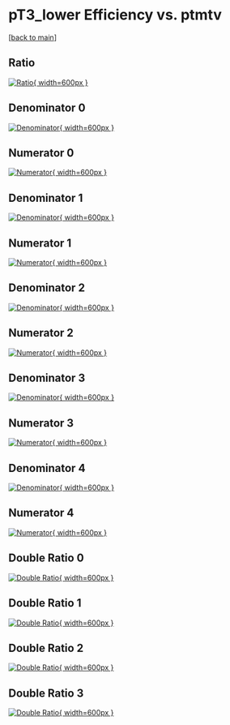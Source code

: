 # pT3_lower Efficiency vs. ptmtv

[[back to main](./)]



## Ratio

[![Ratio](../mtv/var/pT3_lower_xtr_0_1_eff_ptmtv.png){ width=600px }](../mtv/var/pT3_lower_xtr_0_1_eff_ptmtv.pdf)

## Denominator 0

[![Denominator](../mtv/den/pT3_lower_xtr_0_1_eff_ptmtv_den0.png){ width=600px }](../mtv/den/pT3_lower_xtr_0_1_eff_ptmtv_den0.pdf)

## Numerator 0

[![Numerator](../mtv/num/pT3_lower_xtr_0_1_eff_ptmtv_num0.png){ width=600px }](../mtv/num/pT3_lower_xtr_0_1_eff_ptmtv_num0.pdf)

## Denominator 1

[![Denominator](../mtv/den/pT3_lower_xtr_0_1_eff_ptmtv_den1.png){ width=600px }](../mtv/den/pT3_lower_xtr_0_1_eff_ptmtv_den1.pdf)

## Numerator 1

[![Numerator](../mtv/num/pT3_lower_xtr_0_1_eff_ptmtv_num1.png){ width=600px }](../mtv/num/pT3_lower_xtr_0_1_eff_ptmtv_num1.pdf)

## Denominator 2

[![Denominator](../mtv/den/pT3_lower_xtr_0_1_eff_ptmtv_den2.png){ width=600px }](../mtv/den/pT3_lower_xtr_0_1_eff_ptmtv_den2.pdf)

## Numerator 2

[![Numerator](../mtv/num/pT3_lower_xtr_0_1_eff_ptmtv_num2.png){ width=600px }](../mtv/num/pT3_lower_xtr_0_1_eff_ptmtv_num2.pdf)

## Denominator 3

[![Denominator](../mtv/den/pT3_lower_xtr_0_1_eff_ptmtv_den3.png){ width=600px }](../mtv/den/pT3_lower_xtr_0_1_eff_ptmtv_den3.pdf)

## Numerator 3

[![Numerator](../mtv/num/pT3_lower_xtr_0_1_eff_ptmtv_num3.png){ width=600px }](../mtv/num/pT3_lower_xtr_0_1_eff_ptmtv_num3.pdf)

## Denominator 4

[![Denominator](../mtv/den/pT3_lower_xtr_0_1_eff_ptmtv_den4.png){ width=600px }](../mtv/den/pT3_lower_xtr_0_1_eff_ptmtv_den4.pdf)

## Numerator 4

[![Numerator](../mtv/num/pT3_lower_xtr_0_1_eff_ptmtv_num4.png){ width=600px }](../mtv/num/pT3_lower_xtr_0_1_eff_ptmtv_num4.pdf)

## Double Ratio 0

[![Double Ratio](../mtv/ratio/pT3_lower_xtr_0_1_eff_ptmtv_ratio0.png){ width=600px }](../mtv/ratio/pT3_lower_xtr_0_1_eff_ptmtv_ratio0.pdf)

## Double Ratio 1

[![Double Ratio](../mtv/ratio/pT3_lower_xtr_0_1_eff_ptmtv_ratio1.png){ width=600px }](../mtv/ratio/pT3_lower_xtr_0_1_eff_ptmtv_ratio1.pdf)

## Double Ratio 2

[![Double Ratio](../mtv/ratio/pT3_lower_xtr_0_1_eff_ptmtv_ratio2.png){ width=600px }](../mtv/ratio/pT3_lower_xtr_0_1_eff_ptmtv_ratio2.pdf)

## Double Ratio 3

[![Double Ratio](../mtv/ratio/pT3_lower_xtr_0_1_eff_ptmtv_ratio3.png){ width=600px }](../mtv/ratio/pT3_lower_xtr_0_1_eff_ptmtv_ratio3.pdf)

